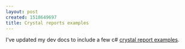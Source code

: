 ```yaml
---
layout: post
created: 1518649697
title: Crystal reports examples
---
```


I've updated my dev docs to include a few c# [crystal report examples](/docs/Reporting/Crystal-Reports.html).